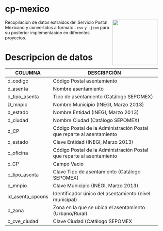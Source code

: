 # cp-mexico

<img align="right" src="https://pngimage.net/wp-content/uploads/2018/06/mexico-silueta-png-1.png" height="150px">

Recopilacion de datos extraidos del Servicio Postal Mexicano y convertidos a formato `.csv` y `.json` para su posterior implementacion en diferentes proyectos.

# Descripcion de datos

| COLUMNA          | DESCRIPCIÓN                                                           |
|------------------|-----------------------------------------------------------------------|
| d_codigo         | Código Postal asentamiento                                            |
| d_asenta         | Nombre asentamiento                                                   |
| d_tipo_asenta    | Tipo de asentamiento (Catálogo SEPOMEX)                               |
| D_mnpio          | Nombre Municipio (INEGI, Marzo 2013)                                  |
| d_estado         | Nombre  Entidad (INEGI, Marzo 2013)                                   |
| d_ciudad         | Nombre Ciudad (Catálogo SEPOMEX)                                      |
| d_CP             | Código Postal de la Administración Postal que reparte al asentamiento |
| c_estado         | Clave Entidad (INEGI, Marzo 2013)                                     |
| c_oficina        | Código Postal de la Administración Postal que reparte al asentamiento |
| c_CP             | Campo Vacio                                                           |
| c_tipo_asenta    | Clave Tipo de asentamiento (Catálogo SEPOMEX)                         |
| c_mnpio          | Clave Municipio (INEGI, Marzo 2013)                                   |
| id_asenta_cpcons | Identificador único del asentamiento (nivel municipal)                |
| d_zona           | Zona en la que se ubica el asentamiento (Urbano/Rural)                |
| c_cve_ciudad     | Clave Ciudad (Catálogo SEPOMEX                                        |